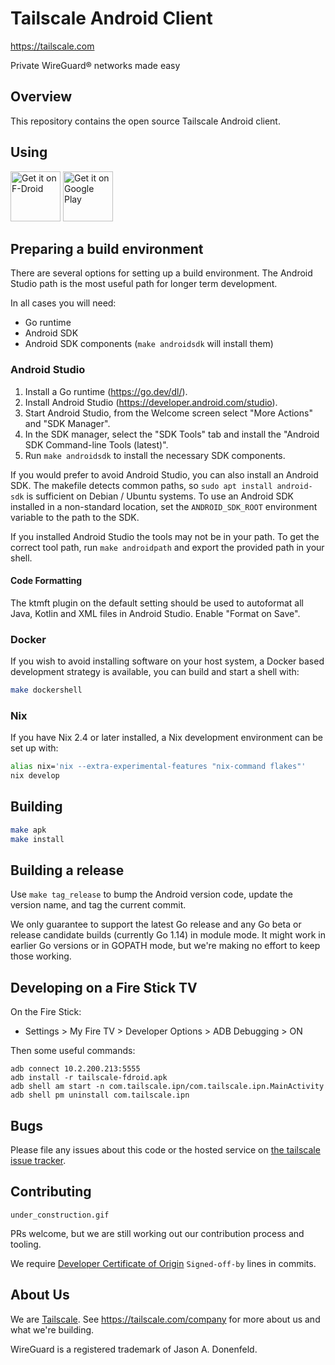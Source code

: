 # Tailscale Android Client

https://tailscale.com

Private WireGuard® networks made easy

## Overview

This repository contains the open source Tailscale Android client.

## Using

[<img src="https://fdroid.gitlab.io/artwork/badge/get-it-on.png"
     alt="Get it on F-Droid"
     height="80">](https://f-droid.org/packages/com.tailscale.ipn/)
[<img src="https://play.google.com/intl/en_us/badges/images/generic/en-play-badge.png"
     alt="Get it on Google Play"
     height="80">](https://play.google.com/store/apps/details?id=com.tailscale.ipn)

## Preparing a build environment

There are several options for setting up a build environment. The Android Studio
path is the most useful path for longer term development.

In all cases you will need:

- Go runtime
- Android SDK
- Android SDK components (`make androidsdk` will install them)

### Android Studio

1. Install a Go runtime (https://go.dev/dl/).
2. Install Android Studio (https://developer.android.com/studio).
3. Start Android Studio, from the Welcome screen select "More Actions" and "SDK Manager".
4. In the SDK manager, select the "SDK Tools" tab and install the "Android SDK Command-line Tools (latest)".
3. Run `make androidsdk` to install the necessary SDK components.

If you would prefer to avoid Android Studio, you can also install an Android
SDK. The makefile detects common paths, so `sudo apt install android-sdk` is
sufficient on Debian / Ubuntu systems. To use an Android SDK installed in a
non-standard location, set the `ANDROID_SDK_ROOT` environment variable to the
path to the SDK.

If you installed Android Studio the tools may not be in your path. To get the
correct tool path, run `make androidpath` and export the provided path in your
shell.

#### Code Formatting

The ktmft plugin on the default setting should be used to autoformat all Java, Kotlin
and XML files in Android Studio.  Enable "Format on Save".

### Docker

If you wish to avoid installing software on your host system, a Docker based development strategy is available, you can build and start a shell with:

```sh
make dockershell
```

### Nix

If you have Nix 2.4 or later installed, a Nix development environment can
be set up with:

```sh
alias nix='nix --extra-experimental-features "nix-command flakes"'
nix develop
```

## Building

```sh
make apk
make install
```

## Building a release

Use `make tag_release` to bump the Android version code, update the version
name, and tag the current commit.

We only guarantee to support the latest Go release and any Go beta or
release candidate builds (currently Go 1.14) in module mode. It might
work in earlier Go versions or in GOPATH mode, but we're making no
effort to keep those working.

## Developing on a Fire Stick TV

On the Fire Stick:

* Settings > My Fire TV > Developer Options > ADB Debugging > ON

Then some useful commands:
```
adb connect 10.2.200.213:5555
adb install -r tailscale-fdroid.apk
adb shell am start -n com.tailscale.ipn/com.tailscale.ipn.MainActivity
adb shell pm uninstall com.tailscale.ipn
```

## Bugs

Please file any issues about this code or the hosted service on
[the tailscale issue tracker](https://github.com/tailscale/tailscale/issues).

## Contributing

`under_construction.gif`

PRs welcome, but we are still working out our contribution process and
tooling.

We require [Developer Certificate of
Origin](https://en.wikipedia.org/wiki/Developer_Certificate_of_Origin)
`Signed-off-by` lines in commits.

## About Us

We are [Tailscale](https://tailscale.com). See
https://tailscale.com/company for more about us and what we're
building.

WireGuard is a registered trademark of Jason A. Donenfeld.
